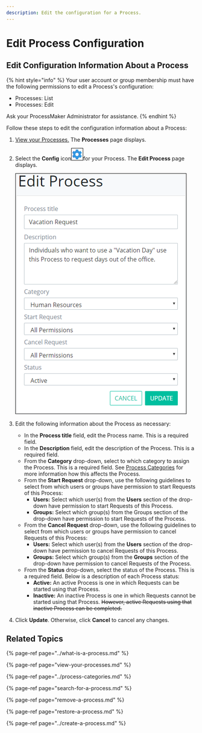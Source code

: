 ```yaml
---
description: Edit the configuration for a Process.
---
```


# Edit Process Configuration

## Edit Configuration Information About a Process

{% hint style="info" %}
Your user account or group membership must have the following permissions to edit a Process's configuration:

* Processes: List
* Processes: Edit

Ask your ProcessMaker Administrator for assistance.
{% endhint %}

Follow these steps to edit the configuration information about a Process:

1. [View your Processes.](./#view-your-processes) The **Processes** page displays.
2. Select the **Config** icon![](../../../.gitbook/assets/configure-process-icon-processes-page-processes.png)for your Process. The **Edit Process** page displays.  

   ![](../../../.gitbook/assets/edit-process-page-processes.png)

3. Edit the following information about the Process as necessary:
   * In the **Process title** field, edit the Process name. This is a required field.
   * In the **Description** field, edit the description of the Process. This is a required field.
   * From the **Category** drop-down, select to which category to assign the Process. This is a required field. See [Process Categories](../process-categories.md) for more information how this affects the Process.
   * From the **Start Request** drop-down, use the following guidelines to select from which users or groups have permission to start Requests of this Process:
     * **Users:** Select which user\(s\) from the **Users** section of the drop-down have permission to start Requests of this Process.
     * **Groups:** Select which group\(s\) from the Groups section of the drop-down have permission to start Requests of the Process.
   * From the **Cancel Request** drop-down, use the following guidelines to select from which users or groups have permission to cancel Requests of this Process:
     * **Users:** Select which user\(s\) from the **Users** section of the drop-down have permission to cancel Requests of this Process.
     * **Groups:** Select which group\(s\) from the **Groups** section of the drop-down have permission to cancel Requests of the Process.
   * From the **Status** drop-down, select the status of the Process. This is a required field. Below is a description of each Process status:
     * **Active:** An active Process is one in which Requests can be started using that Process.
     * **Inactive:** An inactive Process is one in which Requests cannot be started using that Process. ~~However, active Requests using that inactive Process can be completed.~~
4. Click **Update**. Otherwise, click **Cancel** to cancel any changes.

## Related Topics

{% page-ref page="../what-is-a-process.md" %}

{% page-ref page="view-your-processes.md" %}

{% page-ref page="../process-categories.md" %}

{% page-ref page="search-for-a-process.md" %}

{% page-ref page="remove-a-process.md" %}

{% page-ref page="restore-a-process.md" %}

{% page-ref page="../create-a-process.md" %}

